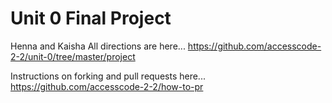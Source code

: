 # Unit 0 Final Project

Henna and Kaisha 
All directions are here...
https://github.com/accesscode-2-2/unit-0/tree/master/project

Instructions on forking and pull requests here... https://github.com/accesscode-2-2/how-to-pr
